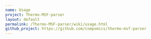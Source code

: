 ```yaml
---
name: Usage
project: Thermo-MSF-parser
layout: default
permalink: /Thermo-MSF-parser/wiki/usage.html
github_project: https://github.com/compomics/thermo-msf-parser
---
```



